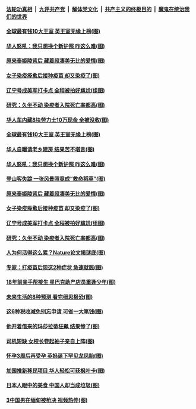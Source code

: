 ####  [法轮功真相](../../../../basic/blob/master/README.md?t=04202002) &nbsp;|&nbsp; [九评共产党](../../../../9ping.md/blob/master/README.md?t=04202002) &nbsp;|&nbsp; [解体党文化](../../../../jtdwh.md/blob/master/README.md?t=04202002)  &nbsp;|&nbsp; [共产主义的终极目的](../../../../gczydzjmd.md/blob/master/README.md?t=04202002) &nbsp;|&nbsp; [魔鬼在统治我们的世界](../../../../mgztzwmdsj.md/blob/master/README.md?t=04202002) 

#### [全球最有钱10大王室 英王室无缘上榜(图)](../pages/p3/969267.md?t=04202002) 

#### [华人怒吼：我只想换个新护照 咋这么难(图)](../pages/p3/969250.md?t=04202002) 

#### [原来泰姬陵背后 藏着段凄美无比的爱情(图)](../pages/p3/968850.md?t=04202002) 

#### [女子染疫痊愈后接种疫苗 却又染疫了(图)](../pages/p3/969171.md?t=04202002) 

#### [辽宁号成美军打卡点 全程被拍好尴尬(组图)](../pages/p3/969150.md?t=04202002) 

#### [研究：久坐不动 染疫者入院死亡率都高(图)](../pages/p3/969148.md?t=04202002) 

#### [华人车内藏8块劳力士10万现金 全被没收(图)](../pages/p3/969269.md?t=04202002) 

#### [全球最有钱10大王室 英王室无缘上榜(图)](../pages/p3/969267.md?t=04202002) 

#### [华人自曝请老乡建房 结果苦不堪言(图)](../pages/p3/969253.md?t=04202002) 

#### [华人怒吼：我只想换个新护照 咋这么难(图)](../pages/p3/969250.md?t=04202002) 

#### [登山客失踪 一张风景照竟成“救命稻草”(图)](../pages/p3/969186.md?t=04202002) 

#### [原来泰姬陵背后 藏着段凄美无比的爱情(图)](../pages/p3/968850.md?t=04202002) 

#### [女子染疫痊愈后接种疫苗 却又染疫了(图)](../pages/p3/969171.md?t=04202002) 

#### [辽宁号成美军打卡点 全程被拍好尴尬(组图)](../pages/p3/969150.md?t=04202002) 

#### [研究：久坐不动 染疫者入院死亡率都高(图)](../pages/p3/969148.md?t=04202002) 

#### [人为何活得这么累？Nature论文揭谜底(图)](../pages/p3/969075.md?t=04202002) 

#### [专家：打疫苗后现这2种症状 急速就医(图)](../pages/p3/969069.md?t=04202002) 

#### [18年前亲手帮接生 星巴克助产店员重逢少年(图)](../pages/p3/969050.md?t=04202002) 

#### [未来生活的8种预测 看完细思极恐(图)](../pages/p3/968750.md?t=04202002) 

#### [这6种税收减免别忘申请 可省一大笔钱(图)](../pages/p3/968997.md?t=04202002) 

#### [他开着借来的玛莎拉蒂狂飙 结果惨了(图)](../pages/p3/968968.md?t=04202002) 

#### [司机短缺 女校长卷起袖子亲自上阵(图)](../pages/p3/968965.md?t=04202002) 

#### [怀孕3周后再受孕 英妈诞下罕见龙凤胎(图)](../pages/p3/968963.md?t=04202002) 

#### [加国推新移民项目 华人轻松可获枫叶卡(图)](../pages/p3/968948.md?t=04202002) 

#### [日本人眼中的美食 中国人却当成垃圾(图)](../pages/p3/968857.md?t=04202002) 

#### [3中国男在缅甸被枪决 视频热传(图)](../pages/p3/968902.md?t=04202002) 

